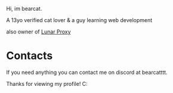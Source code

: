 
Hi, im bearcat.

A 13yo verified cat lover & a guy learning web development

also owner of [Lunar Proxy](https://github.com/Lunar-Proxy/Lunar/tree/main)


# Contacts

If you need anything you can contact me on discord at bearcatttt.

Thanks for viewing my profile! C:
